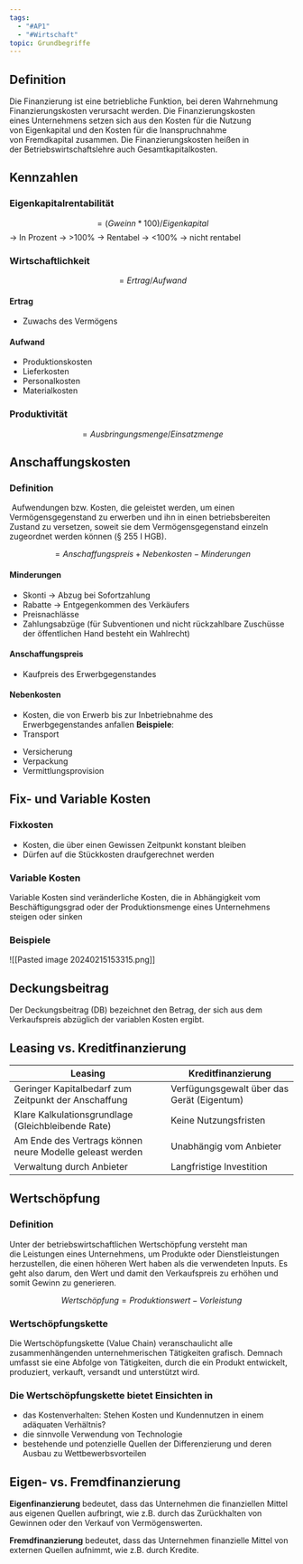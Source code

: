 ```yaml
---
tags:
  - "#AP1"
  - "#Wirtschaft"
topic: Grundbegriffe
---
```

## Definition
Die Finanzierung ist eine betriebliche Funktion, bei deren Wahrnehmung Finanzierungskosten verursacht werden. Die Finanzierungskosten eines Unternehmens setzen sich aus den Kosten für die Nutzung von Eigenkapital und den Kosten für die Inanspruchnahme von Fremdkapital zusammen. Die Finanzierungskosten heißen in der Betriebswirtschaftslehre auch Gesamtkapitalkosten.
## Kennzahlen
### Eigenkapitalrentabilität
$$=(Gweinn*100)/Eigenkapital$$-> In Prozent
-> >100% -> Rentabel
-> <100% -> nicht rentabel

### Wirtschaftlichkeit
$$=Ertrag/Aufwand$$
#### Ertrag
+ Zuwachs des Vermögens
#### Aufwand 
+ Produktionskosten
+ Lieferkosten
+ Personalkosten
+ Materialkosten
### Produktivität
$$=Ausbringungsmenge / Einsatzmenge$$
## Anschaffungskosten
### Definition
 Aufwendungen bzw. Kosten, die geleistet werden, um einen Vermögensgegenstand zu erwerben und ihn in einen betriebsbereiten Zustand zu versetzen, soweit sie dem Vermögensgegenstand einzeln zugeordnet werden können (§ 255 I HGB).

$$= Anschaffungspreis + Nebenkosten - Minderungen$$
#### Minderungen
+ Skonti -> Abzug bei Sofortzahlung
+ Rabatte -> Entgegenkommen des Verkäufers
+ Preisnachlässe
+ Zahlungsabzüge (für Subventionen und nicht rückzahlbare Zuschüsse der öffentlichen Hand besteht ein Wahlrecht)
#### Anschaffungspreis
+ Kaufpreis des Erwerbgegenstandes

#### Nebenkosten
+ Kosten, die von Erwerb bis zur Inbetriebnahme des Erwerbgegenstandes anfallen 
**Beispiele**:
+ Transport
- Versicherung
- Verpackung
- Vermittlungsprovision
## Fix- und Variable Kosten
### Fixkosten
+ Kosten, die über einen Gewissen Zeitpunkt konstant bleiben
+ Dürfen auf die Stückkosten draufgerechnet werden

### Variable Kosten
Variable Kosten sind veränderliche Kosten, die in Abhängigkeit vom Beschäftigungsgrad oder der Produktionsmenge eines Unternehmens steigen oder sinken

### Beispiele
![[Pasted image 20240215153315.png]]

## Deckungsbeitrag
Der Deckungsbeitrag (DB) bezeichnet den Betrag, der sich aus dem Verkaufspreis abzüglich der variablen Kosten ergibt.

## Leasing vs. Kreditfinanzierung
| Leasing                                              | Kreditfinanzierung                         |
| ---------------------------------------------------- | ------------------------------------------ |
| Geringer Kapitalbedarf zum Zeitpunkt der Anschaffung | Verfügungsgewalt über das Gerät (Eigentum) |
| Klare Kalkulationsgrundlage (Gleichbleibende Rate)   | Keine Nutzungsfristen                      |
| Am Ende des Vertrags können neure Modelle geleast werden                                                     | Unabhängig vom Anbieter                    |
| Verwaltung durch Anbieter                                                     | Langfristige Investition                                           |

## Wertschöpfung
### Definition
Unter der betriebswirtschaftlichen Wertschöpfung versteht man die Leistungen eines Unternehmens, um Produkte oder Dienstleistungen herzustellen, die einen höheren Wert haben als die verwendeten Inputs. Es geht also darum, den Wert und damit den Verkaufspreis zu erhöhen und somit Gewinn zu generieren.

$$Wertschöpfung = Produktionswert - Vorleistung$$
### Wertschöpfungskette
Die Wertschöpfungskette (Value Chain) veranschaulicht alle zusammenhängenden unternehmerischen Tätigkeiten grafisch. Demnach umfasst sie eine Abfolge von Tätigkeiten, durch die ein Produkt entwickelt, produziert, verkauft, versandt und unterstützt wird.

### Die Wertschöpfungskette bietet Einsichten in
- das Kostenverhalten: Stehen Kosten und Kundennutzen in einem adäquaten Verhältnis? 
- die sinnvolle Verwendung von Technologie 
- bestehende und potenzielle Quellen der Differenzierung und deren Ausbau zu Wettbewerbsvorteilen

## Eigen- vs. Fremdfinanzierung
**Eigenfinanzierung** bedeutet, dass das Unternehmen die finanziellen Mittel aus eigenen Quellen aufbringt, wie z.B. durch das Zurückhalten von Gewinnen oder den Verkauf von Vermögenswerten.

**Fremdfinanzierung** bedeutet, dass das Unternehmen finanzielle Mittel von externen Quellen aufnimmt, wie z.B. durch Kredite.